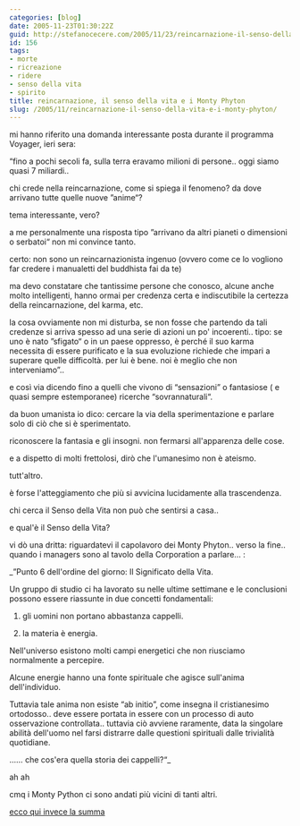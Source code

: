 ```yaml
---
categories: [blog]
date: 2005-11-23T01:30:22Z
guid: http://stefanocecere.com/2005/11/23/reincarnazione-il-senso-della-vita-e-i-monty-phyton/
id: 156
tags:
- morte
- ricreazione
- ridere
- senso della vita
- spirito
title: reincarnazione, il senso della vita e i Monty Phyton
slug: /2005/11/reincarnazione-il-senso-della-vita-e-i-monty-phyton/
---
```


<img src='/wp-content/sensodellavita.jpg' alt='' align='left' />mi hanno riferito una domanda interessante posta durante il programma Voyager, ieri sera:
  
&#x201c;fino a pochi secoli fa, sulla terra eravamo milioni di persone.. oggi siamo quasi 7 miliardi..
  
chi crede nella reincarnazione, come si spiega il fenomeno? da dove arrivano tutte quelle nuove &#x201d;anime&#x201c;?

tema interessante, vero?
  
a me personalmente una risposta tipo &#x201d;arrivano da altri pianeti o dimensioni o serbatoi&#x201c; non mi convince tanto.
  
certo: non sono un reincarnazionista ingenuo (ovvero come ce lo vogliono far credere i manualetti del buddhista fai da te)

ma devo constatare che tantissime persone che conosco, alcune anche molto intelligenti, hanno ormai per credenza certa e indiscutibile la certezza della reincarnazione, del karma, etc.
  
la cosa ovviamente non mi disturba, se non fosse che partendo da tali credenze si arriva spesso ad una serie di azioni un po' incoerenti.. tipo: se uno è nato &#x201d;sfigato&#x201c; o in un paese oppresso, è perché il suo karma necessita di essere purificato e la sua evoluzione richiede che impari a superare quelle difficoltà. per lui è bene. noi è meglio che non interveniamo&#x201d;..

e così via dicendo fino a quelli che vivono di &#x201c;sensazioni&#x201d; o fantasiose ( e quasi sempre estemporanee) ricerche &#x201c;sovrannaturali&#x201c;.

da buon umanista io dico: cercare la via della sperimentazione e parlare solo di ciò che si è sperimentato.
  
riconoscere la fantasia e gli insogni. non fermarsi all'apparenza delle cose.

e a dispetto di molti frettolosi, dirò che l'umanesimo non è ateismo.
  
tutt'altro.
  
è forse l'atteggiamento che più si avvicina lucidamente alla trascendenza.

chi cerca il Senso della Vita non può che sentirsi a casa..

e qual'è il Senso della Vita?
  
vi dò una dritta: riguardatevi il capolavoro dei Monty Phyton.. verso la fine.. quando i managers sono al tavolo della Corporation a parlare… :

 _&#x201d;Punto 6 dell'ordine del giorno: Il Significato della Vita.
  
Un gruppo di studio ci ha lavorato su nelle ultime settimane e le conclusioni possono essere riassunte in due concetti fondamentali:
  
1) gli uomini non portano abbastanza cappelli.
  
2) la materia è energia.
  
Nell'universo esistono molti campi energetici che non riusciamo normalmente a percepire.
  
Alcune energie hanno una fonte spirituale che agisce sull'anima dell'individuo.
  
Tuttavia tale anima non esiste &#x201c;ab initio&#x201d;, come insegna il cristianesimo ortodosso.. deve essere portata in essere con un processo di auto osservazione controllata.. tuttavia ciò avviene raramente, data la singolare abilità dell'uomo nel farsi distrarre dalle questioni spirituali dalle trivialità quotidiane.
  
…… che cos'era quella storia dei cappelli?&#x201c;_
  
ah ah

cmq i Monty Python ci sono andati più vicini di tanti altri.
  
[ecco qui invece la summa](http://www.silo.net/Texts-RI/RI-ita.rtf)